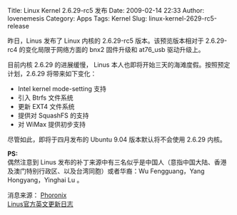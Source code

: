 Title: Linux Kernel 2.6.29-rc5 发布
Date: 2009-02-14 22:33
Author: lovenemesis
Category: Apps
Tags: Kernel
Slug: linux-kernel-2629-rc5-release

昨日，Linus 发布了 Linux 内核的 2.6.29-rc5 版本。该预览版本相对于
2.6.29-rc4 的变化局限于网络方面的 bnx2 固件升级和 at76\_usb 驱动升级上。

目前内核 2.6.29 的进展缓慢， Linus
本人也即将开始三天的海滩度假。按照预定计划，2.6.29 将带来如下变化：

-   Intel kernel mode-setting 支持
-   引入 Btrfs 文件系统
-   更新 EXT4 文件系统
-   提供对 SquashFS 的支持
-   对 WiMax 提供初步支持

尽管如此，即将于四月发布的 Ubuntu 9.04 版本默认将不会使用 2.6.29 内核。

**PS:**  
偶然注意到 Linus
发布的补丁来源中有三名似乎是中国人（意指中国大陆、香港及澳门特别行政区、以及台湾同胞）或者华裔：Wu
Fengguang，Yang Hongyang，Yinghai Lu 。

消息来源：
[Phoronix](http://www.phoronix.com/scan.php?page=news_item&px=NzA2Nw)  
[Linus官方英文更新日志](http://lkml.org/lkml/2009/2/13/346)

